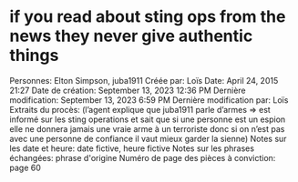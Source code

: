 # if you read about sting ops from the news they never give authentic things

Personnes: Elton Simpson, juba1911
Créée par: Loïs
Date: April 24, 2015 21:27
Date de création: September 13, 2023 12:36 PM
Dernière modification: September 13, 2023 6:59 PM
Dernière modification par: Loïs
Extraits du procès: (l’agent explique que juba1911 parle d’armes ⇒ est informé sur les sting operations et sait que si une personne est un espion elle ne donnera jamais une vraie arme à un terroriste donc si on n’est pas avec une personne de confiance il vaut mieux garder la sienne)
Notes sur les date et heure: date fictive, heure fictive
Notes sur les phrases échangées: phrase d'origine
Numéro de page des pièces à conviction: page 60